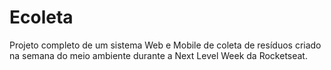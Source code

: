 # Ecoleta
 Projeto completo de um sistema Web e Mobile de coleta de resíduos criado na semana do meio ambiente durante a Next Level Week da Rocketseat.
